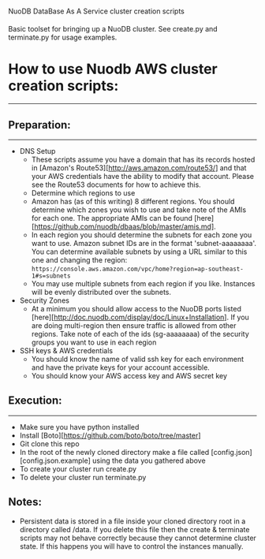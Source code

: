####
NuoDB DataBase As A Service cluster creation scripts
####

Basic toolset for bringing up a NuoDB cluster. See create.py and terminate.py for usage examples.


# How to use Nuodb AWS cluster creation scripts:
************

## Preparation:
************
* DNS Setup
  * These scripts assume you have a domain that has its records hosted in [Amazon's Route53][http://aws.amazon.com/route53/] and that your AWS credentials have the ability to modify that account. Please see the Route53 documents for how to achieve this.
  * Determine which regions to use
  * Amazon has (as of this writing) 8 different regions. You should determine which zones you wish to use and take note of the AMIs for each one. The appropriate AMIs can be found [here][https://github.com/nuodb/dbaas/blob/master/amis.md].
  * In each region you should determine the subnets for each zone you want to use. Amazon subnet IDs are in the format 'subnet-aaaaaaaa'. You can determine available subnets by using a URL similar to this one and changing the region: `https://console.aws.amazon.com/vpc/home?region=ap-southeast-1#s=subnets`
  * You may use multiple subnets from each region if you like. Instances will be evenly distributed over the subnets.
* Security Zones
  * At a minimum you should allow access to the NuoDB ports listed [here][http://doc.nuodb.com/display/doc/Linux+Installation]. If you are doing multi-region then ensure traffic is allowed from other regions. Take note of each of the ids (sg-aaaaaaaa) of the security groups you want to use in each region
* SSH keys & AWS credentials
  * You should know the name of valid ssh key for each environment and have the private keys for your account accessible.
  * You should know your AWS access key and AWS secret key


## Execution:
************
* Make sure you have python installed
* Install [Boto][https://github.com/boto/boto/tree/master]
* Git clone this repo
* In the root of the newly cloned directory make a file called [config.json][config.json.example] using the data you gathered above
* To create your cluster run create.py
* To delete your cluster run terminate.py

## Notes:
* Persistent data is stored in a file inside your cloned directory root in a directory called /data. If you delete this file then the create & terminate scripts may not behave correctly because they cannot determine cluster state. If this happens you will have to control the instances manually. 


